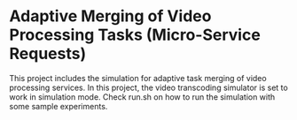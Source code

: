 # Adaptive Merging of Video Processing Tasks (Micro-Service Requests)
This project includes the simulation for adaptive task merging of video processing services.
In this project, the video transcoding simulator is set to work in simulation mode. 
Check run.sh on how to run the simulation with some sample experiments.

